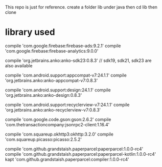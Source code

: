 This repo is just for reference.
create a folder lib under java then cd lib then clone

# library used

compile 'com.google.firebase:firebase-ads:9.2.1'
compile 'com.google.firebase:firebase-analytics:9.0.0'

compile 'org.jetbrains.anko:anko-sdk23:0.8.3' // sdk19, sdk21, sdk23 are also available

compile 'com.android.support:appcompat-v7:24.1.1'
compile 'org.jetbrains.anko:anko-appcompat-v7:0.8.3'

compile 'com.android.support:design:24.1.1'
compile 'org.jetbrains.anko:anko-design:0.8.3'

compile 'com.android.support:recyclerview-v7:24.1.1'
compile 'org.jetbrains.anko:anko-recyclerview-v7:0.8.3'

compile 'com.google.code.gson:gson:2.6.2'
compile 'com.thetransactioncompany:jsonrpc2-client:1.16.4'

compile 'com.squareup.okhttp3:okhttp:3.2.0'
compile 'com.squareup.picasso:picasso:2.5.2'

compile 'com.github.grandstaish.paperparcel:paperparcel:1.0.0-rc4'
compile 'com.github.grandstaish.paperparcel:paperparcel-kotlin:1.0.0-rc4'
kapt 'com.github.grandstaish.paperparcel:compiler:1.0.0-rc4'

